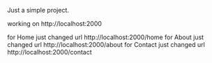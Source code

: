 Just a simple project.

working  on http://localhost:2000

for Home just changed url http://localhost:2000/home
for About just changed url http://localhost:2000/about
for Contact just changed url http://localhost:2000/contact
